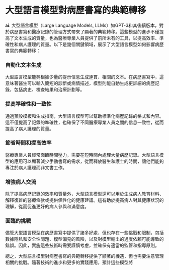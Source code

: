 
# 大型語言模型對病歷書寫的典範轉移

**ai**: 大型語言模型（Large Language Models, LLMs）如GPT-3和其後續版本，對於病歷書寫和醫療記錄的管理方式帶來了顯著的典範轉移。這些模型的進步不僅提高了文本生成的質量，也為醫療專業人員提供了前所未有的工具，以提高效率、準確性和病人護理的質量。以下是幾個關鍵領域，展示了大型語言模型如何影響病歷書寫的典範轉移：

### 自動化文本生成
大型語言模型能夠根據少量的提示信息生成連貫、相關的文本。在病歷書寫中，這意味著醫生可以輸入簡短的診斷或病情描述，模型則能自動生成更詳細的病歷記錄，包括病史、檢查結果和治療計劃等。

### 提高準確性和一致性
通過預設模板和生成指南，大型語言模型可以幫助標準化病歷記錄的格式和內容。這不僅提高了記錄的準確性，也確保了不同醫療專業人員之間的信息一致性，從而提高了病人護理的質量。

### 節省時間和提高效率
醫療專業人員經常面臨時間壓力，需要在短時間內處理大量病歷記錄。大型語言模型的應用可以顯著減少手動書寫的需求，從而釋放醫生和護士的時間，讓他們能夠專注於病人護理而非文書工作。

### 增強病人交流
除了提高病歷記錄的效率和質量外，大型語言模型還可以用於生成病人教育材料、解釋復雜的醫療條款或提供個性化的健康建議。這有助於提高病人對其健康狀況的理解，從而促進更好的病人參與和滿意度。

### 面臨的挑戰
儘管大型語言模型在病歷書寫中提供了諸多好處，但也存在一些挑戰和限制，包括數據隱私和安全性問題、模型偏見的風險，以及對模型輸出的過度依賴可能導致的錯誤。因此，實施這些技術時需要謹慎考慮，並確保有適當的監管和指導原則。

總之，大型語言模型對病歷書寫的典範轉移提供了顯著的機遇，但也需要注意管理相關的挑戰。隨著技術的進步和更多的實踐應用，預計這些模型將